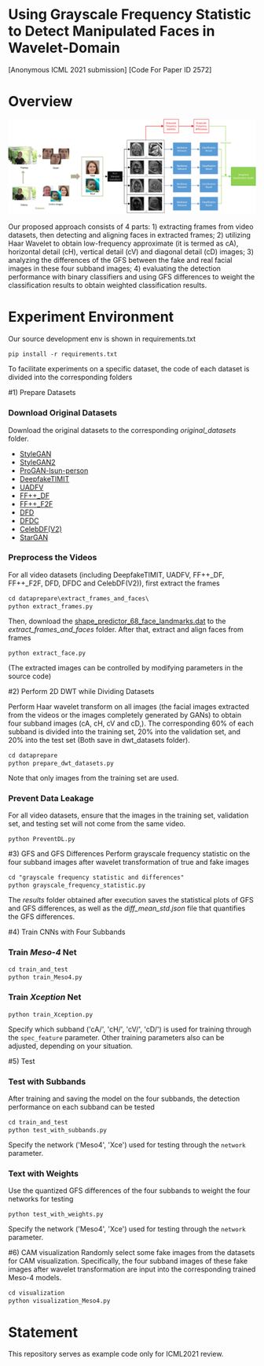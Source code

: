 # Using Grayscale Frequency Statistic to Detect Manipulated Faces in Wavelet-Domain

[Anonymous ICML 2021 submission]
[Code For Paper ID 2572]


#   Overview
![Header](images/framework.jpg)

Our proposed approach consists of 4 parts: 1) extracting frames from video datasets, then detecting and aligning faces in extracted frames; 2) utilizing Haar Wavelet to obtain low-frequency approximate (it is termed as cA), horizontal detail (cH), vertical detail (cV) and diagonal detail (cD) images; 3) analyzing the differences of the GFS between the fake and real facial images in these four subband images; 4) evaluating the detection performance with binary classifiers and using GFS differences to weight the classification results to obtain weighted classification results.


#   Experiment Environment
Our source development env is shown in requirements.txt
```
pip install -r requirements.txt
```
To facilitate experiments on a specific dataset, the code of each dataset is divided into the corresponding folders


#1) Prepare Datasets
### Download Original Datasets 

Download the original datasets to the corresponding *original_datasets* folder.
* [StyleGAN](https://drive.google.com/drive/folders/1uka3a1noXHAydRPRbknqwKVGODvnmUBX) 
* [StyleGAN2](https://drive.google.com/drive/folders/1QHc-yF5C3DChRwSdZKcx1w6K8JvSxQi7) 
* [ProGAN-lsun-person](https://drive.google.com/drive/folders/15LhtIKEZo7cE69L9r2wVFIWZNrNUsfms) 
* [DeepfakeTIMIT](https://www.idiap.ch/dataset/deepfaketimit) 
* [UADFV](https://github.com/danmohaha/WIFS2018_In_Ictu_Oculi) 
* [FF++_DF](https://github.com/ondyari/FaceForensics) 
* [FF++_F2F](https://github.com/ondyari/FaceForensics) 
* [DFD](https://ai.googleblog.com/2019/09/contributing-data-to-deepfake-detection.html) 
* [DFDC](https://www.kaggle.com/c/deepfake-detection-challenge) 
* [CelebDF(V2)](https://github.com/danmohaha/celeb-deepfakeforensics) 
* [StarGAN](https://github.com/yunjey/stargan)

### Preprocess the Videos
For all video datasets (including DeepfakeTIMIT, UADFV, FF++_DF, FF++_F2F, DFD, DFDC and CelebDF(V2)), 
first extract the frames
```
cd dataprepare\extract_frames_and_faces\
python extract_frames.py
```
Then, download the [shape_predictor_68_face_landmarks.dat](http://dlib.net/files/shape_predictor_68_face_landmarks.dat.bz2)
to the *extract_frames_and_faces* folder. After that, extract and align faces from frames
```
python extract_face.py
```
(The extracted images can be controlled by modifying parameters in the source code)


#2) Perform 2D DWT while Dividing Datasets

Perform Haar wavelet transform on all images (the facial images extracted from the videos or the images completely generated by GANs) to obtain four subband images (cA, cH, cV and cD,). The corresponding 60% of each subband is divided into the training set, 20% into the validation set, and 20% into the test set (Both save in dwt_datasets folder).
```
cd dataprepare
python prepare_dwt_datasets.py
```
Note that only images from the training set are used.

### Prevent Data Leakage
For all video datasets, ensure that the images in the training set, validation set, and testing set will
not come from the same video.
```
python PreventDL.py
```


#3) GFS and  GFS Differences
Perform grayscale frequency statistic on the four subband images after wavelet transformation of true and fake images
```
cd "grayscale frequency statistic and differences"
python grayscale_frequency_statistic.py
```
The *results* folder obtained after execution saves the statistical plots of GFS and GFS differences,
as well as the *diff_mean_std.json* file that quantifies the GFS differences.


#4) Train CNNs with Four Subbands
### Train *Meso-4* Net
```
cd train_and_test
python train_Meso4.py
```
### Train *Xception* Net
```
python train_Xception.py
```
Specify which subband ('cA/', 'cH/', 'cV/', 'cD/') is used for training through the `spec_feature` parameter.
Other training parameters also can be adjusted, depending on your situation.


#5) Test
### Test with Subbands
After training and saving the model on the four subbands, the detection performance on each subband can be tested
```
cd train_and_test
python test_with_subbands.py
```
Specify the network ('Meso4', 'Xce') used for testing through the `network` parameter.

### Text with Weights
Use the quantized GFS differences of the four subbands to weight the four networks for testing
```
python test_with_weights.py
```
Specify the network ('Meso4', 'Xce') used for testing through the `network` parameter.


#6) CAM visualization
Randomly select some fake images from the datasets for CAM visualization.
Specifically, the four subband images of these fake images after wavelet transformation are input into the corresponding
trained Meso-4 models.
```
cd visualization
python visualization_Meso4.py
```

# Statement
This repository serves as example code only for ICML2021 review.


